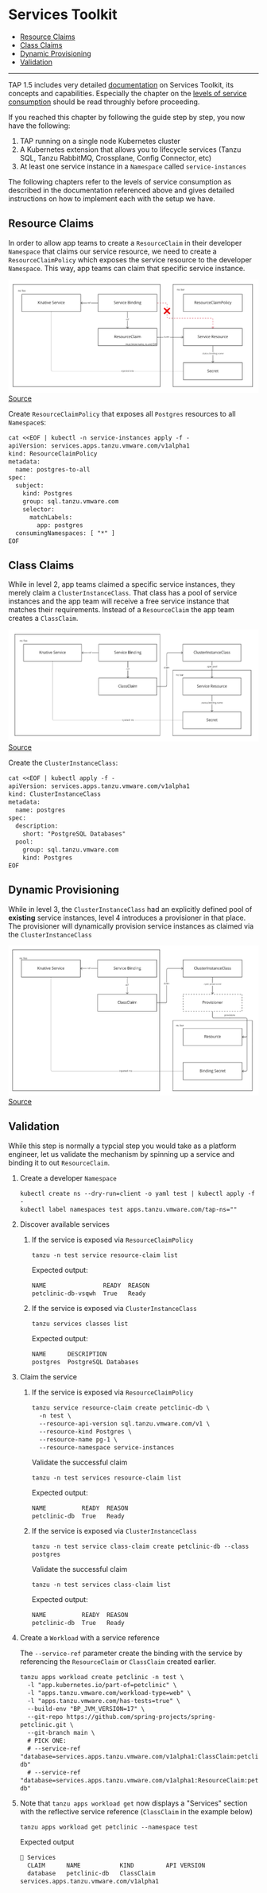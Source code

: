 # Services Toolkit <!-- omit from toc -->

- [Resource Claims](#resource-claims)
- [Class Claims](#class-claims)
- [Dynamic Provisioning](#dynamic-provisioning)
- [Validation](#validation)
---

TAP 1.5 includes very detailed [documentation](https://docs.vmware.com/en/VMware-Tanzu-Application-Platform/1.5/tap/services-toolkit-about.html) on Services Toolkit, its concepts and capabilities. Especially the chapter on the [levels of service consumption](https://docs.vmware.com/en/VMware-Tanzu-Application-Platform/1.5/tap/services-toolkit-concepts-service-consumption.html) should be read throughly before proceeding.

If you reached this chapter by following the guide step by step, you now have the following:

1. TAP running on a single node Kubernetes cluster
2. A Kubernetes extension that allows you to lifecycle services (Tanzu SQL, Tanzu RabbitMQ, Crossplane, Config Connector, etc)
3. At least one service instance in a `Namespace` called `service-instances`

The following chapters refer to the levels of service consumption as described in the documentation referenced above and gives detailed instructions on how to implement each with the setup we have.

## Resource Claims

In order to allow app teams to create a `ResourceClaim` in their developer `Namespace` that claims our service resource, we need to create a `ResourceClaimPolicy` which exposes the service resource to the developer `Namespace`. This way, app teams can claim that specific service instance.

![Resource Claims](./images-stk-4-levels-2.png)
[Source](https://docs.vmware.com/en/VMware-Tanzu-Application-Platform/1.5/tap/services-toolkit-concepts-service-consumption.html)

Create `ResourceClaimPolicy` that exposes all `Postgres` resources to all `Namespace`s:

```
cat <<EOF | kubectl -n service-instances apply -f -
apiVersion: services.apps.tanzu.vmware.com/v1alpha1
kind: ResourceClaimPolicy
metadata:
  name: postgres-to-all
spec:
  subject:
    kind: Postgres
    group: sql.tanzu.vmware.com
    selector:
      matchLabels:
        app: postgres
  consumingNamespaces: [ "*" ]
EOF
```

## Class Claims

While in level 2, app teams claimed a specific service instances, they merely claim a `ClusterInstanceClass`. That class has a pool of service instances and the app team will receive a free service instance that matches their requirements. Instead of a `ResourceClaim` the app team creates a `ClassClaim`.

![Class Claims](./images-stk-4-levels-3.png)
[Source](https://docs.vmware.com/en/VMware-Tanzu-Application-Platform/1.5/tap/services-toolkit-concepts-service-consumption.html)

Create the `ClusterInstanceClass`:

```
cat <<EOF | kubectl apply -f -
apiVersion: services.apps.tanzu.vmware.com/v1alpha1
kind: ClusterInstanceClass
metadata:
  name: postgres
spec:
  description:
    short: "PostgreSQL Databases"
  pool:
    group: sql.tanzu.vmware.com
    kind: Postgres
EOF
```

## Dynamic Provisioning

While in level 3, the `ClusterInstanceClass` had an explicitly defined pool of **existing** service instances, level 4 introduces a provisioner in that place. The provisioner will dynamically provision service instances as claimed via the `ClusterInstanceClass`

![Dynamic Provisioning](./images-stk-4-levels-4.png)
[Source](https://docs.vmware.com/en/VMware-Tanzu-Application-Platform/1.5/tap/services-toolkit-concepts-service-consumption.html)

## Validation

While this step is normally a typcial step you would take as a platform engineer, let us validate the mechanism by spinning up a service and binding it to out `ResourceClaim`. 


1. Create a developer `Namespace`
    ```
    kubectl create ns --dry-run=client -o yaml test | kubectl apply -f -
    kubectl label namespaces test apps.tanzu.vmware.com/tap-ns=""
    ```

2. Discover available services

    1. If the service is exposed via `ResourceClaimPolicy`

        ```
        tanzu -n test service resource-claim list
        ```
        Expected output:
        ```
        NAME                READY  REASON
        petclinic-db-vsqwh  True   Ready
        ```

    2. If the service is exposed via `ClusterInstanceClass`

        ```
        tanzu services classes list
        ```
        Expected output:
        ```
        NAME      DESCRIPTION
        postgres  PostgreSQL Databases
        ```

3. Claim the service

    1. If the service is exposed via `ResourceClaimPolicy`

        ```
        tanzu service resource-claim create petclinic-db \
          -n test \
          --resource-api-version sql.tanzu.vmware.com/v1 \
          --resource-kind Postgres \
          --resource-name pg-1 \
          --resource-namespace service-instances
        ```
        Validate the successful claim
        ```
        tanzu -n test services resource-claim list 
        ```
        Expected output:
        ```
        NAME          READY  REASON
        petclinic-db  True   Ready
        ```

    2. If the service is exposed via `ClusterInstanceClass`

        ```
        tanzu -n test service class-claim create petclinic-db --class postgres        
        ```
        Validate the successful claim
        ```
        tanzu -n test services class-claim list 
        ```
        Expected output:
        ```
        NAME          READY  REASON
        petclinic-db  True   Ready
        ```

4. Create a `Workload` with a service reference

    The `--service-ref` parameter create the binding with the service by referencing the `ResourceClaim` or `ClassClaim` created earlier.

    ```
    tanzu apps workload create petclinic -n test \
      -l "app.kubernetes.io/part-of=petclinic" \
      -l "apps.tanzu.vmware.com/workload-type=web" \
      -l "apps.tanzu.vmware.com/has-tests=true" \
      --build-env "BP_JVM_VERSION=17" \
      --git-repo https://github.com/spring-projects/spring-petclinic.git \
      --git-branch main \
      # PICK ONE:
      # --service-ref "database=services.apps.tanzu.vmware.com/v1alpha1:ClassClaim:petclinic-db"
      # --service-ref "database=services.apps.tanzu.vmware.com/v1alpha1:ResourceClaim:petclinic-db"
    ```

5. Note that `tanzu apps workload get` now displays a "Services" section with the reflective service reference (`ClassClaim` in the example below)

    ```
    tanzu apps workload get petclinic --namespace test
    ```
    Expected output
    ```
    🔁 Services
      CLAIM      NAME           KIND         API VERSION
      database   petclinic-db   ClassClaim   services.apps.tanzu.vmware.com/v1alpha1
    ```